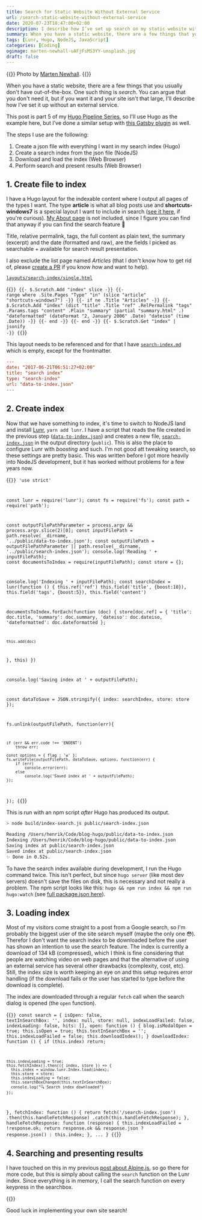 ```yaml
---
title: Search for Static Website Without External Service
url: /search-static-website-without-external-service
date: 2020-07-23T18:47:00+02:00
description: I describe how I’ve set up search on my static website without an external service.
summary: When you have a static website, there are a few things that you usually don’t have out-of-the-box. One such thing is search. You can argue that you don’t need it, but if you want it and your site isn’t that large, I’ll describe how I’ve set it up without an external service.
tags: [Lunr, Hugo, NodeJS, JavaScript]
categories: [Coding]
ogimage: marten-newhall-uAFjFsMS3YY-unsplash.jpg
draft: false  
---
```


{{<post-image image="marten-newhall-uAFjFsMS3YY-unsplash.jpg" alt="person using magnifying glass enlarging the appearance of his nose and sunglasses">}}
Photo by <a href="https://unsplash.com/@laughayette?utm_source=unsplash&utm_medium=referral&utm_content=creditCopyText">
Marten Newhall</a>.
{{</post-image>}}

When you have a static website, there are a few things that you usually don't have out-of-the-box. One such thing is _search_. You can argue that you don't need it, but if you want it and your site isn't that large, I'll describe how I've set it up without an external service. 

This post is part 5 of my [Hugo Pipeline Series][1], so I'll use Hugo as the example here, but I've done a similar setup with [this Gatsby plugin][2] as well.

The steps I use are the following:
1. Create a json file with everything I want in my search index (Hugo)
2. Create a search index from the json file (NodeJS)
3. Download and load the index (Web Browser)
4. Perform search and present results (Web Browser)

## 1. Create file to index

I have a Hugo layout for the indexable content where I output all pages of the types I want. The type **article** is what all blog posts use and **shortcuts-windows7** is a special layout I want to include in search ([see it here](/kortkommandon-windows7/), if you're curious). [My About page](/about) is not included, since I figure you can find that anyway if you can find the search feature 🤪

Title, relative permalink, tags, the full content as plain text, the summary (excerpt) and the date (formatted and raw), are the fields I picked as searchable + available for search result presentation.

I also exclude the list page named _Articles_ (that I don't know how to get rid of, please [create a PR](https://github.com/henriksommerfeld/blog-hugo) if you know _how_ and want to help). 

[`layouts/search-index/single.html`](https://github.com/henriksommerfeld/blog-hugo/blob/master/layouts/search-index/single.html)

{{<code go-html-template>}}
{{- $.Scratch.Add "index" slice -}}
{{- range where .Site.Pages "Type" "in" (slice "article" "shortcuts-windows7") -}}
    {{- if ne .Title "Articles" -}}
        {{- $.Scratch.Add "index" (dict "title" .Title "ref" .RelPermalink "tags" .Params.tags "content" .Plain "summary" (partial "summary.html" .) "dateformatted" (dateFormat "2, January 2006" .Date) "dateiso" (time .Date)) -}}
    {{- end -}}
{{- end -}}
{{- $.Scratch.Get "index" | jsonify -}}
{{</code>}}

This layout needs to be referenced and for that I have [`search-index.md`](https://github.com/henriksommerfeld/blog-hugo/blob/master/content/search-index.md) which is empty, except for the frontmatter.
``` toml
---
date: "2017-06-21T06:51:27+02:00"
title: "search index"
type: "search-index"
url: "data-to-index.json"
---
```

## 2. Create index

Now that we have something to index, it's time to switch to NodeJS land and install [Lunr][3], `yarn add lunr`. I have a script that reads the file created in the previous step ([`data-to-index.json`][6]) and creates a new file, [`search-index.json`][7] in the output directory (`public`). This is also the place to configure Lunr with _boosting_ and such. I'm not good att tweaking search, so these settings are pretty basic. This was written before I got more heavily into NodeJS development, but it has worked without problems for a few years now.

{{<code javascript>}}
'use strict'

const lunr = require('lunr');
const fs = require('fs');
const path = require('path');

const outputFilePathParameter = process.argv && process.argv.slice(2)[0];
const inputFilePath = path.resolve(__dirname, '../public/data-to-index.json');
const outputFilePath =  outputFilePathParameter || path.resolve(__dirname, '../public/search-index.json');
console.log('Reading ' + inputFilePath);
const documentsToIndex = require(inputFilePath);
const store = {};

console.log('Indexing ' + inputFilePath);
const searchIndex = lunr(function () {
  this.ref('ref')
  this.field('title', {boost:10}),
  this.field('tags', {boost:5}),
  this.field('content')

  documentsToIndex.forEach(function (doc) {
    store[doc.ref] = {
        'title': doc.title,
        'summary': doc.summary,
        'dateiso': doc.dateiso,
        'dateformatted': doc.dateformatted
    };

    this.add(doc)
  }, this)
})

console.log('Saving index at ' + outputFilePath);

const dataToSave = JSON.stringify({
    index: searchIndex,
    store: store
});

fs.unlink(outputFilePath, function(err){

    if (err && err.code !== 'ENOENT')
        throw err;

    const options = { flag : 'w' };
    fs.writeFile(outputFilePath, dataToSave, options, function(err) {
        if (err) 
            console.error(err);
        else
            console.log('Saved index at ' + outputFilePath);
    });
});
{{</code>}}

This is run with an npm script _after_ Hugo has produced its output.

``` sh
> node build/index-search.js public/search-index.json

Reading /Users/henrik/Code/blog-hugo/public/data-to-index.json
Indexing /Users/henrik/Code/blog-hugo/public/data-to-index.json
Saving index at public/search-index.json
Saved index at public/search-index.json
✨ Done in 0.52s.
```

To have the search index available during development, I run the Hugo command twice. This isn't perfect, but since `hugo server` (like most dev servers) doesn't save the files on disk, this is necessary and not really a problem. The npm script looks like this: `hugo && npm run index && npm run hugo:watch` (see [full package.json here][4]).

## 3. Loading index

Most of my visitors come straight to a post from a Google search, so I'm probably the biggest user of the site search myself (maybe the only one 😳). Therefor I don't want the search index to be downloaded before the user has shown an intention to use the search feature. The index is currently a download of 134 kB (compressed), which I think is fine considering that people are watching video on web pages and that the alternative of using an external service has several other drawbacks (complexity, cost, etc). Still, the index size is worth keeping an eye on and this setup requires error handling (if the download fails or the user has started to type before the download is complete).

The index are downloaded through a regular `fetch` call when the search dialog is opened (the `open` function). 

{{<code javascript>}}
const search = {
  isOpen: false,
  textInSearchBox: '',
  index: null,
  store: null,
  indexLoadFailed: false,
  indexLoading: false,
  hits: [],
  open: function () {
    blog.isModalOpen = true;
    this.isOpen = true;
    this.textInSearchBox = '';
    this.indexLoadFailed = false;
    this.downloadIndex();
  }
  downloadIndex: function () {
    if (this.index) return;

    this.indexLoading = true;
    this.fetchIndex().then(({ index, store }) => {
      this.index = window.lunr.Index.load(index);
      this.store = store;
      this.indexLoading = false;
      this.searchBoxChanged(this.textInSearchBox);
      console.log("🔍 Search index downloaded")
    });
  },
  fetchIndex: function () {
    return fetch('/search-index.json')
      .then(this.handleFetchResponse)
      .catch(this.handleFetchResponse);
  },
  handleFetchResponse: function (response) {
    this.indexLoadFailed = !response.ok;
    return response.ok && response.json ? response.json() : this.index;
  },
  ...
}
{{</code>}}

## 4. Searching and presenting results

I have touched on this in my previous [post about Alpine.js][5], so go there for more code, but this is simply about calling the `search` function on the Lunr index. Since everything is in memory, I call the search function on every keypress in the searchbox. 

{{<post-image image="search-react.png" />}}

Good luck in implementing your own site search!


[1]: /hugo-pipeline-series-intro/
[2]: https://www.gatsbyjs.org/packages/@gatsby-contrib/gatsby-plugin-elasticlunr-search/?=lunr
[3]: https://lunrjs.com/
[4]: https://github.com/henriksommerfeld/blog-hugo/blob/master/package.json
[5]: /alpinejs-benefits-and-limitations/#an-example-with-search-results
[6]: /data-to-index.json
[7]: /search-index.json